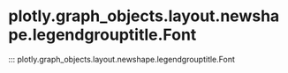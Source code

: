 # plotly.graph_objects.layout.newshape.legendgrouptitle.Font

::: plotly.graph_objects.layout.newshape.legendgrouptitle.Font
